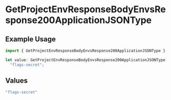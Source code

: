 # GetProjectEnvResponseBodyEnvsResponse200ApplicationJSONType

## Example Usage

```typescript
import { GetProjectEnvResponseBodyEnvsResponse200ApplicationJSONType } from "@vercel/sdk/models/operations";

let value: GetProjectEnvResponseBodyEnvsResponse200ApplicationJSONType =
  "flags-secret";
```

## Values

```typescript
"flags-secret"
```